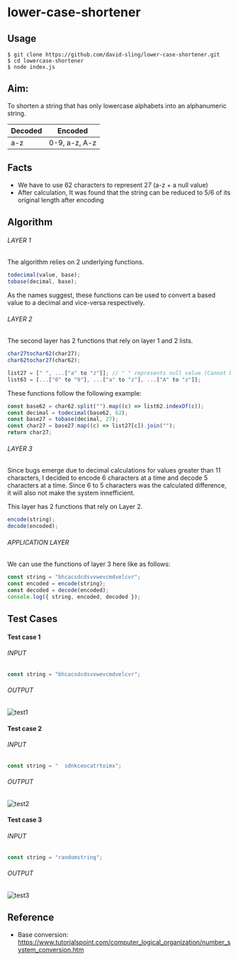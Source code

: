 # lower-case-shortener

## Usage

    $ git clone https://github.com/david-sling/lower-case-shortener.git
    $ cd lowercase-shortener
    $ node index.js

## Aim:

To shorten a string that has only lowercase alphabets into an alphanumeric string.

| Decoded | Encoded       |
| ------- | ------------- |
| a-z     | 0-9, a-z, A-z |

## Facts

- We have to use 62 characters to represent 27 (a-z + a null value)
- After calculation, It was found that the string can be reduced to 5/6 of its original length after encoding

## Algorithm

###### LAYER 1

The algorithm relies on 2 underlying functions.

```js
todecimal(value, base);
tobase(decimal, base);
```

As the names suggest, these functions can be used to convert a based value to a decimal and vice-versa respectively.

###### LAYER 2

The second layer has 2 functions that rely on layer 1 and 2 lists.

```js
char27tochar62(char27);
char62tochar27(char62);

list27 = [" ", ...["a" to "z"]]; // " " represents null value (Cannot be used)
list63 = [...["0" to "9"], ...["a" to "z"], ...["A" to "z"]];
```

These functions follow the following example:

```js
const base62 = char62.split("").map((c) => list62.indexOf(c));
const decimal = todecimal(base62, 62);
const base27 = tobase(decimal, 27);
const char27 = base27.map((c) => list27[c]).join("");
return char27;
```

###### LAYER 3

Since bugs emerge due to decimal calculations for values greater than 11 characters, I decided to encode 6 characters at a time and decode 5 characters at a time. Since 6 to 5 characters was the calculated difference, it will also not make the system innefficient.

This layer has 2 functions that rely on Layer 2.

```js
encode(string);
decode(encoded);
```

###### APPLICATION LAYER

We can use the functions of layer 3 here like as follows:

```js
const string = "bhcacsdcdsvvwevcmdvelcvr";
const encoded = encode(string);
const decoded = decode(encoded);
console.log({ string, encoded, decoded });
```

## Test Cases

#### Test case 1

###### INPUT

```js
const string = "bhcacsdcdsvvwevcmdvelcvr";
```

###### OUTPUT

![test1](https://raw.githubusercontent.com/david-sling/lower-case-shortener/master/assets/test1.PNG "test1")

#### Test case 2

###### INPUT

```js
const string = "  sdnkceocatrtoimx";
```

###### OUTPUT

![test2](https://raw.githubusercontent.com/david-sling/lower-case-shortener/master/assets/test2.PNG "test2")

#### Test case 3

###### INPUT

```js
const string = "randomstring";
```

###### OUTPUT

![test3](https://raw.githubusercontent.com/david-sling/lower-case-shortener/master/assets/test3.PNG "test3")

## Reference

- Base conversion: <https://www.tutorialspoint.com/computer_logical_organization/number_system_conversion.htm>
